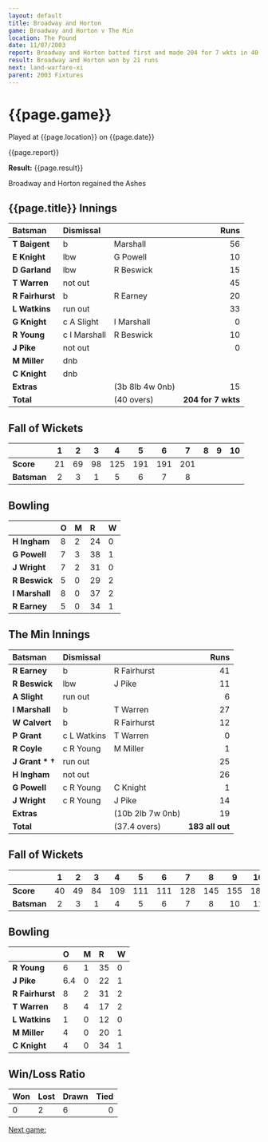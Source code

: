 ```yaml
---
layout: default
title: Broadway and Horton
game: Broadway and Horton v The Min
location: The Pound
date: 11/07/2003
report: Broadway and Horton batted first and made 204 for 7 wkts in 40 overs. The Min replied with 183 all out in 37.4 overs
result: Broadway and Horton won by 21 runs
next: land-warfare-xi
parent: 2003 Fixtures
---
```


# {{page.game}}

Played at {{page.location}} on {{page.date}}

{{page.report}}

**Result:** {{page.result}}

Broadway and Horton regained the Ashes

## {{page.title}} Innings

| Batsman | Dismissal |  | Runs |
|:---|:---|---|---:|
| **T Baigent** | b | Marshall | 56 |
| **E Knight** | lbw | G Powell | 10 |
| **D Garland** | lbw | R Beswick | 15 |
| **T Warren** | not out |  | 45 |
| **R Fairhurst** | b | R Earney | 20 |
| **L Watkins** | run out |  | 33 |
| **G Knight** | c A Slight | I Marshall | 0 |
| **R Young** | c I Marshall | R Beswick | 10 |
| **J Pike** | not out |  | 0 |
| **M Miller** | dnb |  |  |
| **C Knight** | dnb |  |  |
| **Extras** | | (3b 8lb 4w 0nb) | 15 |
| **Total** | | (40 overs) | **204 for 7 wkts** |

## Fall of Wickets

| | 1 | 2 | 3 | 4 | 5 | 6 | 7 | 8 | 9 | 10 |
|---|:---:|:---:|:---:|:---:|:---:|:---:|:---:|:---:|:---:|:---:|
| **Score** | 21 | 69 | 98 | 125 | 191 | 191 | 201 |  |  |  |
| **Batsman** | 2 | 3 | 1 | 5 | 6 | 7 | 8 |  |  |  |

## Bowling

| | O | M | R | W |
|---|:---|:---|:---|:---|
| **H Ingham** | 8 | 2 | 24 | 0 |
| **G Powell** | 7 | 3 | 38 | 1 |
| **J Wright** | 7 | 2 | 31 | 0 |
| **R Beswick** | 5 | 0 | 29 | 2 |
| **I Marshall** | 8 | 0 | 37 | 2 |
| **R Earney** | 5 | 0 | 34 | 1 |

## The Min Innings

| Batsman | Dismissal |  | Runs |
|:---|:---|---|---:|
| **R Earney** | b | R Fairhurst | 41 |
| **R Beswick** | lbw | J Pike | 11 |
| **A Slight** | run out |  | 6 |
| **I Marshall** | b | T Warren | 27 |
| **W Calvert** | b | R Fairhurst | 12 |
| **P Grant** | c L Watkins | T Warren | 0 |
| **R Coyle** | c R Young | M Miller | 1 |
| **J Grant &#42; &#8224;** | run out |  | 25 |
| **H Ingham** | not out |  | 26 |
| **G Powell** | c R Young | C Knight | 1 |
| **J Wright** | c R Young | J Pike | 14 |
| **Extras** | | (10b 2lb 7w 0nb) | 19 |
| **Total** | | (37.4 overs) | **183 all out** |

## Fall of Wickets

| | 1 | 2 | 3 | 4 | 5 | 6 | 7 | 8 | 9 | 10 |
|---|:---:|:---:|:---:|:---:|:---:|:---:|:---:|:---:|:---:|:---:|
| **Score** | 40 | 49 | 84 | 109 | 111 | 111 | 128 | 145 | 155 | 183 |
| **Batsman** | 2 | 3 | 1 | 4 | 5 | 6 | 7 | 8 | 10 | 11 |

## Bowling

| | O | M | R | W |
|---|:---|:---|:---|:---|
| **R Young** | 6 | 1 | 35 | 0 |
| **J Pike** | 6.4 | 0 | 22 | 1 |
| **R Fairhurst** | 8 | 2 | 31 | 2 |
| **T Warren** | 8 | 4 | 17 | 2 |
| **L Watkins** | 1 | 0 | 12 | 0 |
| **M Miller** | 4 | 0 | 20 | 1 |
| **C Knight** | 4 | 0 | 34 | 1 |

## Win/Loss Ratio

| Won | Lost | Drawn | Tied |
|:---|:---|:---|---:|
| 0 | 2 | 6 | 0 |

[Next game:]({{page.next}})